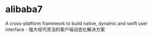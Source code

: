# alibaba7
A cross-platform framework to build native, dynamic and swift user interface - 强大轻巧灵活的客户端动态化解决方案
